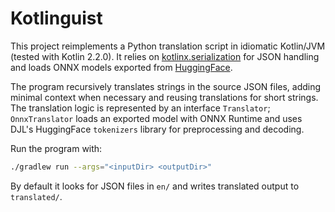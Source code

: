 # Kotlinguist

This project reimplements a Python translation script in idiomatic
Kotlin/JVM (tested with Kotlin 2.2.0).  It relies on
[kotlinx.serialization](https://github.com/Kotlin/kotlinx.serialization)
for JSON handling and loads ONNX models exported from
[HuggingFace](https://huggingface.co/).

The program recursively translates strings in the source JSON files,
adding minimal context when necessary and reusing translations for
short strings. The translation logic is represented by an interface
`Translator`; `OnnxTranslator` loads an exported model with ONNX Runtime
and uses DJL's HuggingFace `tokenizers` library for preprocessing and decoding.

Run the program with:

```bash
./gradlew run --args="<inputDir> <outputDir>"
```

By default it looks for JSON files in `en/` and writes translated
output to `translated/`.
